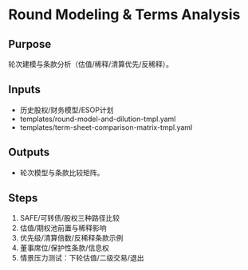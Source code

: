 # Round Modeling & Terms Analysis

## Purpose

轮次建模与条款分析（估值/稀释/清算优先/反稀释）。

## Inputs

- 历史股权/财务模型/ESOP计划
- templates/round-model-and-dilution-tmpl.yaml
- templates/term-sheet-comparison-matrix-tmpl.yaml

## Outputs

- 轮次模型与条款比较矩阵。

## Steps

1. SAFE/可转债/股权三种路径比较
2. 估值/期权池前置与稀释影响
3. 优先级/清算倍数/反稀释条款示例
4. 董事席位/保护性条款/信息权
5. 情景压力测试：下轮估值/二级交易/退出
